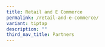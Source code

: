 ```yaml
---
title: Retail and E Commerce
permalink: /retail-and-e-commerce/
variant: tiptap
description: ""
third_nav_title: Partners
---
```

